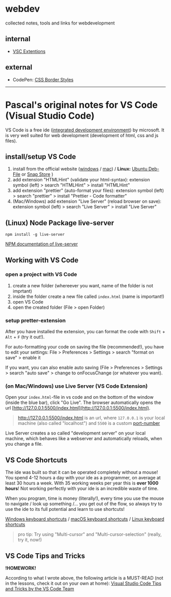 # webdev
collected notes, tools and links for webdevelopment

## internal

 * [VSC Extentions](vsc-extentions.md)

## external

 * CodePen: <a target="_blank" href="https://codepen.io/coffeepyros/pen/BaoLpEN">CSS Border Styles</a>
  
---

# Pascal's original notes for VS Code (Visual Studio Code)

VS Code is a free ide ([integrated development environment](https://en.wikipedia.org/wiki/Integrated_development_environment)) by microsoft.
It is very well suited for web development (development of html, css and js files).

## install/setup VS Code

1. install from the official website ([windows](https://code.visualstudio.com/docs/setup/windows) / [mac](https://code.visualstudio.com/docs/setup/mac)) / **Linux:** [Ubuntu Deb-File](https://code.visualstudio.com/docs/?dv=linux64_deb) or [Snap Store](https://snapcraft.io/code) )
1. add extension "HTMLHint" (validate your html-syntax): extension symbol (left) > search "HTMLHint" > install "HTMLHint"
1. add extension "prettier" (auto-format your files): extension symbol (left) > search "prettier" > install "Prettier - Code formatter"
1. (Mac/Windows) add extension "Live Server" (reload browser on save): extension symbol (left) > search "Live Server" > install "Live Server"

## (Linux) Node Package live-server

`npm install -g live-server`

<a target="_blank" href="https://www.npmjs.com/package/live-server">NPM documentation of live-server</a>

## Working with VS Code

### open a project with VS Code

1. create a new folder (whereever you want, name of the folder is not imprtant)
1. inside the folder create a new file called `index.html` (name is important!)
1. open VS Code
1. open the created folder (File > open Folder)

### setup pretter-extension

After you have installed the extension, you can format the code with `Shift` + `Alt` + `F` (try it out!).

For auto-formatting your code on saving the file (recommended!), you have to edit your settings: File > Preferences > Settings > search "format on save" > enable it

If you want, you can also enable auto saving (File > Preferences > Settings > search "auto save" > change to onFocusChange (or whatever you want).

### (on Mac/Windows) use Live Server (VS Code Extension)

Open your `index.html`-file in vs code and on the bottom of the window (inside the blue bar), click "Go Live". The browser automatically opens the url [http://127.0.0.1:5500/index.html](http://127.0.0.1:5500/index.html).

> http://127.0.0.1:5500/index.html is an url, where `127.0.0.1` is your local machine (also called "localhost") and `5500` is a custom [port-number](https://en.wikipedia.org/wiki/Port_(computer_networking))

Live Server creates a so called "development server" on your local machine, which behaves like a webserver and automatically reloads, when you change a file.

## VS Code Shortcuts

The ide was built so that it can be operated completely without a mouse!
You spend 4-12 hours a day with your ide as a programmer, on average at least 30 hours a week. With 35 working weeks per year this is **over 1000 hours**! Not working perfectly with your ide is an incredible waste of time.

When you program, time is money (literally!), every time you use the mouse to navigate / look up something /... you get out of the flow, so always try to use the ide to its full potential and learn to use shortcuts!

[Windows keyboard shortcuts](https://code.visualstudio.com/shortcuts/keyboard-shortcuts-windows.pdf) / [macOS keyboard shortcuts](https://code.visualstudio.com/shortcuts/keyboard-shortcuts-macos.pdf) / [Linux keyboard shortcuts](https://code.visualstudio.com/shortcuts/keyboard-shortcuts-linux.pdf)

> pro tip: Try using "Multi-cursor" and "Multi-cursor-selection" (really, try it, now!)

## VS Code Tips and Tricks

**!HOMEWORK!**

According to what I wrote above, the following article is a MUST-READ (not in the lessons, check it out on your own at home): [Visual Studio Code Tips and Tricks by the VS Code Team](https://code.visualstudio.com/docs/getstarted/tips-and-tricks)
